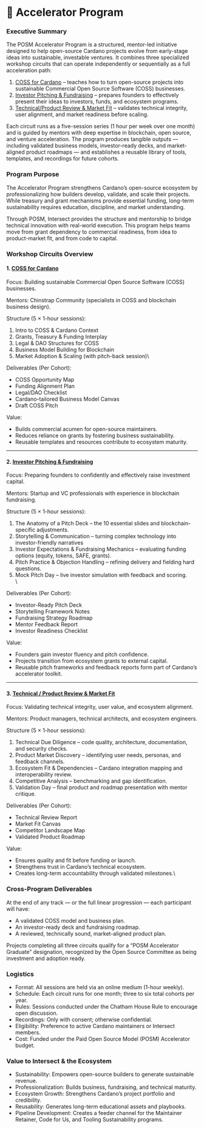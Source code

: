 # 🤯 Accelerator Program

### Executive Summary

The POSM Accelerator Program is a structured, mentor-led initiative designed to help open-source Cardano projects evolve from early-stage ideas into sustainable, investable ventures. It combines three specialized workshop circuits that can operate independently or sequentially as a full acceleration path:

1. [COSS for Cardano](https://docs.google.com/document/d/1YDcCEwszHQyc7UQtSv2Mk_YNKQHuRubxHYQZizKpY_c/edit?usp=sharing) – teaches how to turn open-source projects into sustainable Commercial Open Source Software (COSS) businesses.
2. [Investor Pitching & Fundraising](https://docs.google.com/document/d/1bFLTSxrdaJIsYGNF9CrRpQf1N0kft8hl005mYo2P6GU/edit?usp=sharing) – prepares founders to effectively present their ideas to investors, funds, and ecosystem programs.
3. [Technical/Product Review & Market Fit](https://docs.google.com/document/d/1sAByO44UTEDZ2aS9DGdRg7Zb8weks_kH5vKDuYI53Yk/edit?usp=sharing) – validates technical integrity, user alignment, and market readiness before scaling.

Each circuit runs as a five-session series (1 hour per week over one month) and is guided by mentors with deep expertise in blockchain, open source, and venture acceleration. The program produces tangible outputs — including validated business models, investor-ready decks, and market-aligned product roadmaps — and establishes a reusable library of tools, templates, and recordings for future cohorts.

### Program Purpose

The Accelerator Program strengthens Cardano’s open-source ecosystem by professionalizing how builders develop, validate, and scale their projects. While treasury and grant mechanisms provide essential funding, long-term sustainability requires education, discipline, and market understanding.

Through POSM, Intersect provides the structure and mentorship to bridge technical innovation with real-world execution. This program helps teams move from grant dependency to commercial readiness, from idea to product-market fit, and from code to capital.

### Workshop Circuits Overview

#### 1. [COSS for Cardano](https://docs.google.com/document/d/1YDcCEwszHQyc7UQtSv2Mk_YNKQHuRubxHYQZizKpY_c/edit?usp=sharing)

Focus: Building sustainable Commercial Open Source Software (COSS) businesses.

Mentors: Chinstrap Community (specialists in COSS and blockchain business design).

Structure (5 × 1-hour sessions):

1. Intro to COSS & Cardano Context
2. Grants, Treasury & Funding Interplay
3. Legal & DAO Structures for COSS
4. Business Model Building for Blockchain
5. Market Adoption & Scaling (with pitch-back session)\


Deliverables (Per Cohort):

* COSS Opportunity Map
* Funding Alignment Plan
* Legal/DAO Checklist
* Cardano-tailored Business Model Canvas
* Draft COSS Pitch

Value:

* Builds commercial acumen for open-source maintainers.
* Reduces reliance on grants by fostering business sustainability.
* Reusable templates and resources contribute to ecosystem maturity.

***

#### 2. [Investor Pitching & Fundraising](https://docs.google.com/document/d/1bFLTSxrdaJIsYGNF9CrRpQf1N0kft8hl005mYo2P6GU/edit?usp=sharing)

Focus: Preparing founders to confidently and effectively raise investment capital.

Mentors: Startup and VC professionals with experience in blockchain fundraising.

Structure (5 × 1-hour sessions):

1. The Anatomy of a Pitch Deck – the 10 essential slides and blockchain-specific adjustments.
2. Storytelling & Communication – turning complex technology into investor-friendly narratives
3. Investor Expectations & Fundraising Mechanics – evaluating funding options (equity, tokens, SAFE, grants).
4. Pitch Practice & Objection Handling – refining delivery and fielding hard questions.
5. Mock Pitch Day – live investor simulation with feedback and scoring.\
   \


Deliverables (Per Cohort):

* Investor-Ready Pitch Deck
* Storytelling Framework Notes
* Fundraising Strategy Roadmap
* Mentor Feedback Report
* Investor Readiness Checklist

Value:

* Founders gain investor fluency and pitch confidence.
* Projects transition from ecosystem grants to external capital.
* Reusable pitch frameworks and feedback reports form part of Cardano’s accelerator toolkit.

***

#### 3. [Technical / Product Review & Market Fit](https://docs.google.com/document/d/1sAByO44UTEDZ2aS9DGdRg7Zb8weks_kH5vKDuYI53Yk/edit?usp=sharing)

Focus: Validating technical integrity, user value, and ecosystem alignment.

Mentors: Product managers, technical architects, and ecosystem engineers.

Structure (5 × 1-hour sessions):

1. Technical Due Diligence – code quality, architecture, documentation, and security checks.
2. Product Market Discovery – identifying user needs, personas, and feedback channels.
3. Ecosystem Fit & Dependencies – Cardano integration mapping and interoperability review.
4. Competitive Analysis – benchmarking and gap identification.
5. Validation Day – final product and roadmap presentation with mentor critique.

Deliverables (Per Cohort):

* Technical Review Report
* Market Fit Canvas
* Competitor Landscape Map
* Validated Product Roadmap

Value:

* Ensures quality and fit before funding or launch.
* Strengthens trust in Cardano’s technical ecosystem.
* Creates long-term accountability through validated milestones.\


### Cross-Program Deliverables

At the end of any track — or the full linear progression — each participant will have:

* A validated COSS model and business plan.
* An investor-ready deck and fundraising roadmap.
* A reviewed, technically sound, market-aligned product plan.

Projects completing all three circuits qualify for a “POSM Accelerator Graduate” designation, recognized by the Open Source Committee as being investment and adoption ready.

### Logistics

* Format: All sessions are held via an online medium (1-hour weekly).
* Schedule: Each circuit runs for one month; three to six total cohorts per year.
* Rules: Sessions conducted under the Chatham House Rule to encourage open discussion.
* Recordings: Only with consent; otherwise confidential.
* Eligibility: Preference to active Cardano maintainers or Intersect members.
* Cost: Funded under the Paid Open Source Model (POSM) Accelerator budget.

### Value to Intersect & the Ecosystem

* Sustainability: Empowers open-source builders to generate sustainable revenue.
* Professionalization: Builds business, fundraising, and technical maturity.
* Ecosystem Growth: Strengthens Cardano’s project portfolio and credibility.
* Reusability: Generates long-term educational assets and playbooks.
* Pipeline Development: Creates a feeder channel for the Maintainer Retainer, Code for Us, and Tooling Sustainability programs.
